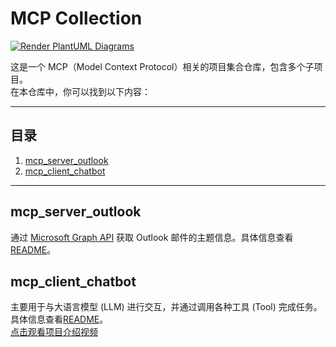 # MCP Collection
[![Render PlantUML Diagrams](https://github.com/SwartzMss/McpCollection/blob/main/.github/workflows/plantuml-render.yml/badge.svg)](https://github.com/SwartzMss/McpCollection/blob/main/.github/workflows/plantuml-render.yml)


这是一个 MCP（Model Context Protocol）相关的项目集合仓库，包含多个子项目。  
在本仓库中，你可以找到以下内容：

---

## 目录

1. [mcp_server_outlook](#mcp_server_outlook)
2. [mcp_client_chatbot](#mcp_client_chatbot)

---

## mcp_server_outlook
通过 [Microsoft Graph API](https://docs.microsoft.com/en-us/graph/) 获取 Outlook 邮件的主题信息。具体信息查看[README](mcp_server_outlook/README.md)。  


## mcp_client_chatbot 
主要用于与大语言模型 (LLM) 进行交互，并通过调用各种工具 (Tool) 完成任务。
具体信息查看[README](mcp_client_chatbot/README.md)。  
[点击观看项目介绍视频](https://www.bilibili.com/video/BV1XVZUYrELX)

